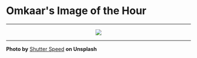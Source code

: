 # Omkaar's Image of the Hour

---

<div align="center">

<a href="https://unsplash.com/photos/woman-looks-through-a-tennis-racket-HVfkWzCaJAQ">
  <img src="https://images.unsplash.com/photo-1749577298213-793cfef19b24?crop=entropy&cs=tinysrgb&fit=max&fm=jpg&ixid=M3w3NjA2Nzh8MHwxfHJhbmRvbXx8fHx8fHx8fDE3NTEyMjM2MDB8&ixlib=rb-4.1.0&q=80&w=1080" style="max-width:100%; height:auto;">
</a>



</div>

---

**Photo by** [Shutter Speed](https://unsplash.com/@shutter_speed_) **on Unsplash**
